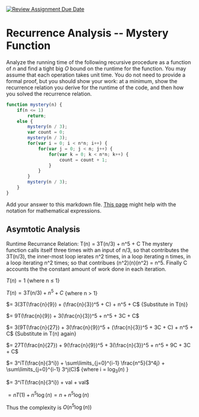 [![Review Assignment Due Date](https://classroom.github.com/assets/deadline-readme-button-24ddc0f5d75046c5622901739e7c5dd533143b0c8e959d652212380cedb1ea36.svg)](https://classroom.github.com/a/OlW38W4k)
# Recurrence Analysis -- Mystery Function

Analyze the running time of the following recursive procedure as a function of
$n$ and find a tight big $O$ bound on the runtime for the function. You may
assume that each operation takes unit time. You do not need to provide a formal
proof, but you should show your work: at a minimum, show the recurrence relation
you derive for the runtime of the code, and then how you solved the recurrence
relation.

```javascript
function mystery(n) {
    if(n <= 1)
        return;
    else {
        mystery(n / 3);
        var count = 0;
        mystery(n / 3);
        for(var i = 0; i < n*n; i++) {
            for(var j = 0; j < n; j++) {
                for(var k = 0; k < n*n; k++) {
                    count = count + 1;
                }
            }
        }
        mystery(n / 3);
    }
}
```



Add your answer to this markdown file. [This
page](https://docs.github.com/en/get-started/writing-on-github/working-with-advanced-formatting/writing-mathematical-expressions)
might help with the notation for mathematical expressions.

## Asymtotic Analysis
Runtime Recurrance Relation: T(n) = 3T(n/3) + n^5 + C
The mystery function calls itself three times with an input of n/3, so that contributes the 3T(n/3), the inner-most loop ierates n^2 times, in a loop iterating n times, in a loop iterating n^2 times; so that contribues (n^2)(n)(n^2) = n^5. Finally C accounts the the constant amount of work done in each iteration.

$T(n) = 1$    {where n $\le$ 1}

$T(n) = 3T(n/3) + n^5 + C$    {where n > 1}


$= 3(3T(\frac{n}{9}) + (\frac{n}{3})^5 + C) + n^5 + C$    {Substitute in T(n)}

$= 9T(\frac{n}{9}) + 3(\frac{n}{3})^5 + n^5 + 3C + C$

$= 3(9T(\frac{n}{27}) + 3(\frac{n}{9})^5 + (\frac{n}{3})^5 + 3C + C) + n^5 + C$    {Substitute in T(n) again}

$= 27T(\frac{n}{27}) + 9(\frac{n}{9})^5 + 3(\frac{n}{3})^5 + n^5 + 9C + 3C + C$

$= 3^iT(\frac{n}{3^i}) + \sum\limits_{j=0}^{i-1} \frac{n^5}{3^4j} + \sum\limits_{j=0}^{i-1} 3^j(C)$    {where i = $\log_3(n)$ }

$= 3^iT(\frac{n}{3^i}) + val + val$

$= nT(1) + n^5\log(n) = n + n^5\log(n)$

Thus the complexity is $O(n^5\log(n))$